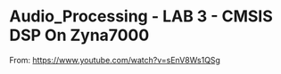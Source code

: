 # Audio_Processing - LAB 3 - CMSIS DSP On Zyna7000
From: https://www.youtube.com/watch?v=sEnV8Ws1QSg
